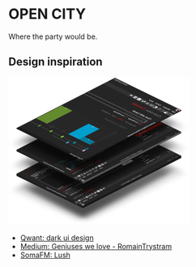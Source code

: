 # OPEN CITY

Where the party would be.

## Design inspiration

![ui](https://github.com/botbreeder/open-city/raw/main/ui.png)

* [Qwant: dark ui design](https://www.qwant.com/?q=dark+ui+design&t=images)
* [Medium: Geniuses we love - RomainTrystram](https://medium.muz.li/geniuses-we-love-romaintrystram-f6cc1ce343d3)
* [SomaFM: Lush](https://somafm.com/player/#/now-playing/lush)
